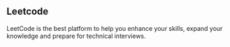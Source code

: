## Leetcode

LeetCode is the best platform to help you enhance your skills, expand your knowledge and prepare for technical interviews.

